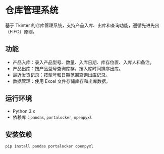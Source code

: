 # 仓库管理系统

基于 Tkinter 的仓库管理系统，支持产品入库、出库和查询功能，遵循先进先出（FIFO）原则。

## 功能
- 产品入库：录入产品型号、数量、入库日期、库存位置、入库人和备注。
- 产品出库：按产品型号查询库存，按入库时间排序出库。
- 最近发货记录：按型号和日期范围查询出库记录。
- 数据管理：使用 Excel 文件存储库存和出库数据。

## 运行环境
- Python 3.x
- 依赖库：`pandas`, `portalocker`, `openpyxl`

## 安装依赖
```bash
pip install pandas portalocker openpyxl
